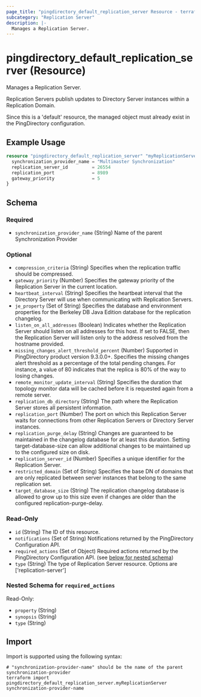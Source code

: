 ```yaml
---
page_title: "pingdirectory_default_replication_server Resource - terraform-provider-pingdirectory"
subcategory: "Replication Server"
description: |-
  Manages a Replication Server.
---
```


# pingdirectory_default_replication_server (Resource)

Manages a Replication Server.

Replication Servers publish updates to Directory Server instances within a Replication Domain.

Since this is a 'default' resource, the managed object must already exist in the PingDirectory configuration.

## Example Usage

```terraform
resource "pingdirectory_default_replication_server" "myReplicationServer" {
  synchronization_provider_name = "Multimaster Synchronization"
  replication_server_id         = 26554
  replication_port              = 8989
  gateway_priority              = 5
}
```

<!-- schema generated by tfplugindocs -->
## Schema

### Required

- `synchronization_provider_name` (String) Name of the parent Synchronization Provider

### Optional

- `compression_criteria` (String) Specifies when the replication traffic should be compressed.
- `gateway_priority` (Number) Specifies the gateway priority of the Replication Server in the current location.
- `heartbeat_interval` (String) Specifies the heartbeat interval that the Directory Server will use when communicating with Replication Servers.
- `je_property` (Set of String) Specifies the database and environment properties for the Berkeley DB Java Edition database for the replication changelog.
- `listen_on_all_addresses` (Boolean) Indicates whether the Replication Server should listen on all addresses for this host. If set to FALSE, then the Replication Server will listen only to the address resolved from the hostname provided.
- `missing_changes_alert_threshold_percent` (Number) Supported in PingDirectory product version 9.3.0.0+. Specifies the missing changes alert threshold as a percentage of the total pending changes. For instance, a value of 80 indicates that the replica is 80% of the way to losing changes.
- `remote_monitor_update_interval` (String) Specifies the duration that topology monitor data will be cached before it is requested again from a remote server.
- `replication_db_directory` (String) The path where the Replication Server stores all persistent information.
- `replication_port` (Number) The port on which this Replication Server waits for connections from other Replication Servers or Directory Server instances.
- `replication_purge_delay` (String) Changes are guaranteed to be maintained in the changelog database for at least this duration. Setting target-database-size can allow additional changes to be maintained up to the configured size on disk.
- `replication_server_id` (Number) Specifies a unique identifier for the Replication Server.
- `restricted_domain` (Set of String) Specifies the base DN of domains that are only replicated between server instances that belong to the same replication set.
- `target_database_size` (String) The replication changelog database is allowed to grow up to this size even if changes are older than the configured replication-purge-delay.

### Read-Only

- `id` (String) The ID of this resource.
- `notifications` (Set of String) Notifications returned by the PingDirectory Configuration API.
- `required_actions` (Set of Object) Required actions returned by the PingDirectory Configuration API. (see [below for nested schema](#nestedatt--required_actions))
- `type` (String) The type of Replication Server resource. Options are ['replication-server']

<a id="nestedatt--required_actions"></a>
### Nested Schema for `required_actions`

Read-Only:

- `property` (String)
- `synopsis` (String)
- `type` (String)

## Import

Import is supported using the following syntax:

```shell
# "synchronization-provider-name" should be the name of the parent synchronization-provider
terraform import pingdirectory_default_replication_server.myReplicationServer synchronization-provider-name
```

